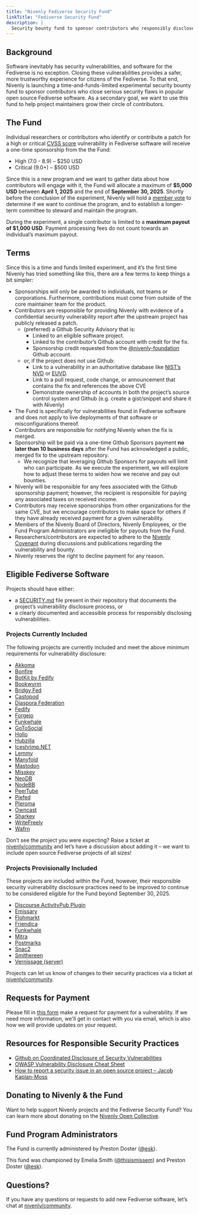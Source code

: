 ```yaml
---
title: "Nivenly Fediverse Security Fund"
linkTitle: "Fediverse Security Fund"
description: |
  Security bounty fund to sponsor contributors who responsibly disclose security vulnerabilities in popular open source Fediverse software.
---
```


## Background

Software inevitably has security vulnerabilities, and software for the Fediverse is no exception. Closing these vulnerabilities provides a safer, more trustworthy experience for citizens of the Fediverse. To that end, Nivenly is launching a time-and-funds-limited experimental security bounty fund to sponsor contributors who close serious security flaws in popular open source Fediverse software. As a secondary goal, we want to use this fund to help project maintainers grow their circle of contributors.

## The Fund

Individual researchers or contributors who identify or contribute a patch for a high or critical [CVSS score](https://nvd.nist.gov/vuln-metrics/cvss) vulnerability in Fediverse software will receive a one-time sponsorship from the the Fund:

* High (7.0 \- 8.9) – $250 USD
* Critical (9.0+) – $500 USD

Since this is a new program and we want to gather data about how contributors will engage with it, the Fund will allocate a maximum of **$5,000 USD** between **April 1, 2025** and the end of **September 30, 2025**. Shortly before the conclusion of the experiment, Nivenly will hold a [member vote](/governance) to determine if we want to continue the program, and to establish a longer-term committee to steward and maintain the program.

During the experiment, a single contributor is limited to a **maximum payout of $1,000 USD**. Payment processing fees do not count towards an individual’s maximum payout.

## Terms

Since this is a time and funds limited experiment, and it’s the first time Nivenly has tried something like this, there are a few terms to keep things a bit simpler:

* Sponsorships will only be awarded to individuals, not teams or corporations. Furthermore, contributions must come from outside of the core maintainer team for the product.
* Contributors are responsible for providing Nivenly with evidence of a confidential security vulnerability report after the upstream project has publicly released a patch.
  * (preferred) a Github Security Advisory that is:
    * Linked to an eligible software project.
    * Linked to the contributor’s Github account with credit for the fix.
    * Sponsorship credit requested from the [@nivenly-foundation](https://github.com/nivenly-foundation) Github account.
  * or, if the project does not use Github:
    * Link to a vulnerability in an authoritative database like [NIST’s NVD](https://nvd.nist.gov/) or [EUVD](https://euvd.enisa.europa.eu/).
    * Link to a pull request, code change, or announcement that contains the fix and references the above CVE
    * Demonstrate ownership of accounts in both the project’s source control system and Github (e.g. create a gist/snippet and share it with Nivenly)
* The Fund is specifically for vulnerabilities found in Fediverse software and does not apply to live deployments of that software or misconfigurations thereof.
* Contributors are responsible for notifying Nivenly when the fix is merged.
* Sponsorship will be paid via a one-time Github Sponsors payment **no later than 10 business days** after the Fund has acknowledged a public, merged fix to the upstream repository.
  * We recognize that leveraging Github Sponsors for payouts will limit who can participate. As we execute the experiment, we will explore how to adjust these terms to widen how we receive and pay out bounties.
* Nivenly will be responsible for any fees associated with the Github sponsorship payment; however, the recipient is responsible for paying any associated taxes on received income.
* Contributors may receive sponsorships from other organizations for the same CVE, but we encourage contributors to make space for others if they have already received payment for a given vulnerability.
* Members of the Nivenly Board of Directors, Nivenly Employees, or the Fund Program Administrators are ineligible for payouts from the Fund.
* Researchers/contributors are expected to adhere to the [Nivenly Covenant](https://nivenly.org/covenant/) during discussions and publications regarding the vulnerability and bounty.
* Nivenly reserves the right to decline payment for any reason.

## Eligible Fediverse Software

Projects should have either:

* a [SECURITY.md](https://docs.github.com/en/code-security/getting-started/adding-a-security-policy-to-your-repository) file present in their repository that documents the project’s vulnerability disclosure process, or
* a clearly documented and accessible process for responsibly disclosing vulnerabilities.

### Projects Currently Included

The following projects are currently included and meet the above minimum requirements for vulnerability disclosure:

* [Akkoma](https://akkoma.dev/AkkomaGang/akkoma/)
* [Bonfire](https://github.com/bonfire-networks/bonfire-app)
* [BotKit by Fedify](https://botkit.fedify.dev/)
* [Bookwyrm](https://github.com/bookwyrm-social/bookwyrm/)
* [Bridgy Fed](https://github.com/snarfed/bridgy-fed)
* [Castopod](https://code.castopod.org/adaures/castopod)
* [Diaspora Federation](https://github.com/diaspora/diaspora_federation)
* [Fedify](https://fedify.dev/)
* [Forgejo](https://forgejo.org/)
* [Funkwhale](https://dev.funkwhale.audio/funkwhale/funkwhale)
* [GoToSocial](https://gotosocial.org/)
* [Hollo](https://docs.hollo.social/)
* [Hubzilla](https://framagit.org/hubzilla/core)
* [Iceshrimp.NET](https://iceshrimp.dev/iceshrimp/Iceshrimp.NET)
* [Lemmy](https://github.com/LemmyNet/lemmy)
* [Manyfold](https://github.com/manyfold3d/manyfold)
* [Mastodon](https://github.com/mastodon/mastodon)
* [Misskey](https://github.com/misskey-dev/misskey)
* [NeoDB](https://github.com/neodb-social/neodb/)
* [NodeBB](https://nodebb.org/)
* [PeerTube](https://github.com/Chocobozzz/PeerTube)
* [Piefed](https://join.piefed.social/)
* [Pleroma](https://git.pleroma.social/pleroma/pleroma)
* [Owncast](https://github.com/owncast/owncast/)
* [Sharkey](https://activitypub.software/TransFem-org/Sharkey)
* [WriteFreely](https://github.com/writefreely/writefreely)
* [Wafrn](https://github.com/gabboman/wafrn)


Don’t see the project you were expecting? Raise a ticket at [nivenly/community](https://github.com/nivenly/community/issues) and let’s have a discussion about adding it – we want to include open source Fediverse projects of all sizes!

### Projects Provisionally Included

These projects are included within the Fund, however, their responsible security vulnerability disclosure practices need to be improved to continue to be considered eligible for the Fund beyond September 30, 2025.

* [Discourse ActivityPub Plugin](https://github.com/discourse/discourse-activity-pub)
* [Emissary](https://github.com/EmissarySocial/emissary)
* [Flohmarkt](https://codeberg.org/flohmarkt/flohmarkt)
* [Friendica](https://github.com/friendica/friendica)
* [Funkwhale](https://dev.funkwhale.audio/funkwhale/funkwhale)
* [Mitra](https://codeberg.org/silverpill/mitra)
* [Postmarks](https://github.com/ckolderup/postmarks)
* [Snac2](https://codeberg.org/grunfink/snac2)
* [Smithereen](https://github.com/grishka/Smithereen)
* [Vernissage (server)](https://github.com/VernissageApp/VernissageServer)


Projects can let us know of changes to their security practices via a ticket at [nivenly/community](https://github.com/nivenly/community/issues).

## Requests for Payment

Please fill in [this form](https://docs.google.com/forms/d/e/1FAIpQLSdxWsU24HflOr2EFHeL_XMgVP1omkREHVFH7G5f0hWZd3ojEQ/viewform) make a request for payment for a vulnerability. If we need more information, we'll get in contact with you via email, which is also how we will provide updates on your request.

## Resources for Responsible Security Practices

- [Github on Coordinated Disclosure of Security Vulnerabilities](https://docs.github.com/en/code-security/security-advisories/guidance-on-reporting-and-writing-information-about-vulnerabilities/about-coordinated-disclosure-of-security-vulnerabilities)
- [OWASP Vulnerability Disclosure Cheat Sheet](https://cheatsheetseries.owasp.org/cheatsheets/Vulnerability_Disclosure_Cheat_Sheet.html#commercial-and-open-source-software)
- [How to report a security issue in an open source project – Jacob Kaplan-Moss](https://jacobian.org/2025/mar/27/reporting-security-issues-in-oss/?utm_source=changelog-news)

## Donating to Nivenly & the Fund

Want to help support Nivenly projects and the Fediverse Security Fund? You can learn more about donating on the [Nivenly Open Collective](https://opencollective.com/nivenly-foundation).

## Fund Program Administrators

The Fund is currently administered by Preston Doster ([@esk](https://hachyderm.io/@esk)).

This fund was championed by Emelia Smith ([@thisismissem](https://hachyderm.io/@thisismissem)) and Preston Doster ([@esk](https://hachyderm.io/@esk)).

## Questions?

If you have any questions or requests to add new Fediverse software, let’s chat at [nivenly/community](https://github.com/nivenly/community/issues).
